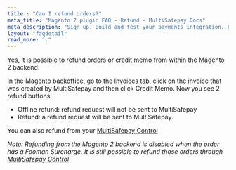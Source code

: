 ```yaml
---
title : "Can I refund orders?"
meta_title: "Magento 2 plugin FAQ - Refund - MultiSafepay Docs"
meta_description: "Sign up. Build and test your payments integration. Explore our products and services. Use our API Reference, SDKs, and wrappers. Get support."
layout: "faqdetail"
read_more: "."
---
```

Yes, it is possible to refund orders or credit memo from within the Magento 2 backend.  

In the Magento backoffice, go to the Invoices tab, click on the invoice that was created by MultiSafepay and then click Credit Memo. Now you see 2 refund buttons:
* Offline refund: refund request will not be sent to MultiSafepay
* Refund: a refund request will be sent to MultiSafepay.

You can also refund from your [MultiSafepay Control](https://merchant.multisafepay.com)

_Note: Refunding from the Magento 2 backend is disabled when the order has a Fooman Surcharge. It is still possible to refund those orders through [MultiSafepay Control](https://merchant.multisafepay.com)_
